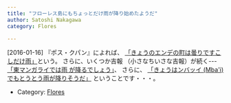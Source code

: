 ```yaml
---
title: "フローレス島にもちょっとだけ雨が降り始めたようだ"
author: Satoshi Nakagawa
category: Flores

---
```


[2016-01-16]  『ポス・クパン』によれば、
[「きょうのエンデの町は曇りですこしだけ雨」](http://bit.ly/1UWosNm)という。
さらに、いくつか吉報
（小さなちいさな吉報）が続く---
[「東マンガライでは雨
が降るでしょう」](http://bit.ly/1RVKksS)、
さらに、
[「きょうはンバッイ (Mba'i)でもとうとう雨が降りそうだ」](http://dlvr.it/DHj4Lc)
ということです・・・。

- Category: [Flores](categories.html#Flores)

